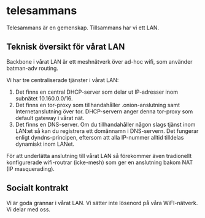 # telesammans

Telesammans är en gemenskap. Tillsammans har vi ett LAN.

## Teknisk översikt för vårat LAN

Backbone i vårat LAN är ett meshnätverk över ad-hoc wifi, som använder batman-adv routing.

Vi har tre centraliserade tjänster i vårat LAN:

1. Det finns en central DHCP-server som delar ut IP-adresser inom subnätet 10.160.0.0/16.
2. Det finns en tor-proxy som tillhandahåller .onion-anslutning samt Internetanslutning över tor. DHCP-servern anger denna tor-proxy som default gateway i vårat nät.
3. Det finns en DNS-server. Om du tillhandahåller någon slags tjänst inom LAN:et så kan du registrera ett domännamn i DNS-servern. Det fungerar enligt dyndns-principen, eftersom att alla IP-nummer alltid tilldelas dynamiskt inom LANet.

För att underlätta anslutning till vårat LAN så förekommer även tradionellt konfigurerade wifi-routrar (icke-mesh) som ger en anslutning bakom NAT (IP masquerading).

## Socialt kontrakt

Vi är goda grannar i vårat LAN. Vi sätter inte lösenord på våra WiFI-nätverk. Vi delar med oss.
